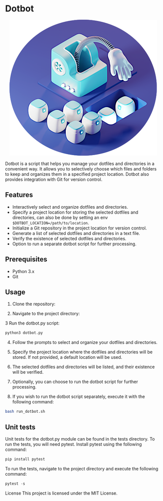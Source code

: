# Dotbot

<!-- markdownlint-disable -->
<p align="center">
  <img src="./assets/dotbot.png" alt="Dotbot" title="Dotbot">
</p>
<!-- markdownlint-enable -->
Dotbot is a script that helps you manage your dotfiles and directories in a convenient way. It allows you to selectively choose which files and folders to keep and organizes them in a specified project location. Dotbot also provides integration with Git for version control.

## Features

- Interactively select and organize dotfiles and directories.
- Specify a project location for storing the selected dotfiles and directories,
  can also be done by setting an env `$DOTBOT_LOCATION=/path/to/location`.
- Initialize a Git repository in the project location for version control.
- Generate a list of selected dotfiles and directories in a text file.
- Verify the existence of selected dotfiles and directories.
- Option to run a separate dotbot script for further processing.

## Prerequisites

- Python 3.x
- Git

## Usage

1. Clone the repository:

2. Navigate to the project directory:

3 Run the dotbot.py script:

```Python
python3 dotbot.py
```

4. Follow the prompts to select and organize your dotfiles and directories.

5. Specify the project location where the dotfiles and directories will be
   stored. If not provided, a default location will be used.

6. The selected dotfiles and directories will be listed, and their existence
   will be verified.

7. Optionally, you can choose to run the dotbot script for further processing.

8. If you wish to run the dotbot script separately, execute it with the
   following command:

```bash
bash run_dotbot.sh
```

## Unit tests

Unit tests for the dotbot.py module can be found in the tests directory. To run
the tests, you will need pytest. Install pytest using the following command:

```py
pip install pytest
```

To run the tests, navigate to the project directory and execute the following
command:

```py
pytest -s
```

License This project is licensed under the MIT License.
